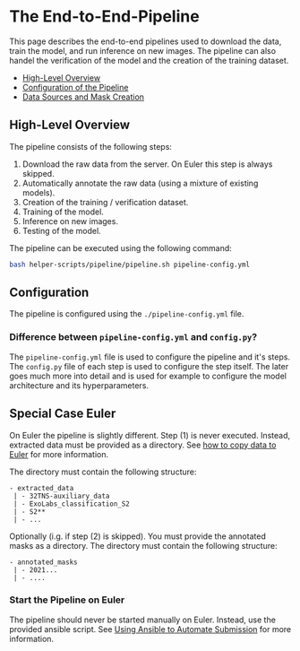 # The End-to-End-Pipeline

This page describes the end-to-end pipelines used to download the data, train the model, and run inference on new
images. The pipeline can also handel the verification of the model and the creation of the training dataset.

- [High-Level Overview](#high-level-overview)
- [Configuration of the Pipeline](#configuration)
- [Data Sources and Mask Creation](/docs/datasources/datasources)

## High-Level Overview

The pipeline consists of the following steps:

1) Download the raw data from the server. On Euler this step is always skipped.
2) Automatically annotate the raw data (using a mixture of existing models).
3) Creation of the training / verification dataset.
4) Training of the model.
5) Inference on new images.
6) Testing of the model.

The pipeline can be executed using the following command:

```bash
bash helper-scripts/pipeline/pipeline.sh pipeline-config.yml 
```

## Configuration

The pipeline is configured using the `./pipeline-config.yml` file.

### Difference between `pipeline-config.yml` and `config.py`?

The `pipeline-config.yml` file is used to configure the pipeline and it's steps. The `config.py` file of each step
is used to configure the step itself. The later goes much more into detail and is used for example to configure
the model architecture and its hyperparameters.

## Special Case Euler

On Euler the pipeline is slightly different. Step (1) is never executed. Instead, extracted data must be provided
as a directory. See [how to copy data to Euler](/docs/nice_to_know/euler.html#copy-dataset-to-euler) for more
information.

The directory must contain the following structure:

```
- extracted_data
 | - 32TNS-auxiliary_data
 | - ExoLabs_classification_S2
 | - S2**
 | - ...
```

Optionally (i.g. if step (2) is skipped). You must provide the annotated masks as a directory. The directory must
contain the following structure:

```
- annotated_masks
 | - 2021...
 | - ....
```

### Start the Pipeline on Euler

The pipeline should never be started manually on Euler. Instead, use the provided ansible script. See
[Using Ansible to Automate Submission](/docs/nice_to_know/euler.html#using-ansible-to-automate-submission) for more
information.